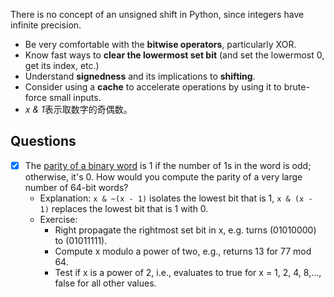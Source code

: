 There is no concept of an unsigned shift in Python, since integers have infinite precision.

- Be very comfortable with the **bitwise operators**, particularly XOR.
- Know fast ways to **clear the lowermost set bit** (and set the lowermost 0, get its index, etc.)
- Understand **signedness** and its implications to **shifting**.
- Consider using a **cache** to accelerate operations by using it to brute-force small inputs.
- *x & 1*表示取数字的奇偶数。 

## Questions
- [x] The [parity of a binary word](ParityOfWord.py) is 1 if the number of 1s in the word is odd;
otherwise, it's 0. How would you compute the parity of a very large number of 64-bit words?
    - Explanation: `x & ~(x - 1)` isolates the lowest bit that is 1,  `x & (x - 1)` replaces the lowest
    bit that is 1 with 0.
    - Exercise:
        - Right propagate the rightmost set bit in x, e.g. turns (01010000) to (01011111).
        - Compute x modulo a power of two, e.g., returns 13 for 77 mod 64.
        - Test if x is a power of 2, i.e., evaluates to true for x = 1, 2, 4, 8,..., false for all other values.
